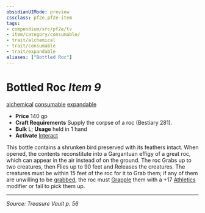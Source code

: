 ```yaml
---
obsidianUIMode: preview
cssclass: pf2e,pf2e-item
tags:
- compendium/src/pf2e/tv
- item/category/consumable/
- trait/alchemical
- trait/consumable
- trait/expandable
aliases: ["Bottled Roc"]
---
```

# Bottled Roc *Item 9*  
[alchemical](rules/traits/alchemical.md "Alchemical Item Trait")  [consumable](rules/traits/consumable.md "Consumable Item Trait")  [expandable](rules/traits/expandable-tv.md "Expandable Item Trait")  

- **Price** 140 gp
- **Craft Requirements** Supply the corpse of a roc (Bestiary 281).
- **Bulk** L; **Usage** held in 1 hand
- **Activate** [Interact](rules/actions/interact.md)

This bottle contains a shrunken bird preserved with its feathers intact. When opened, the contents reconstitute into a Gargantuan effigy of a great roc, which can appear in the air instead of on the ground. The roc Grabs up to two creatures, then Flies up to 90 feet and Releases the creatures. The creatures must be within 15 feet of the roc for it to Grab them; if any of them are unwilling to be [grabbed](rules/conditions.md#Grabbed), the roc must [Grapple](rules/actions/grapple.md) them with a +17 [Athletics](compendium/skills.md#Athletics) modifier or fail to pick them up.


---
*Source: Treasure Vault p. 56*